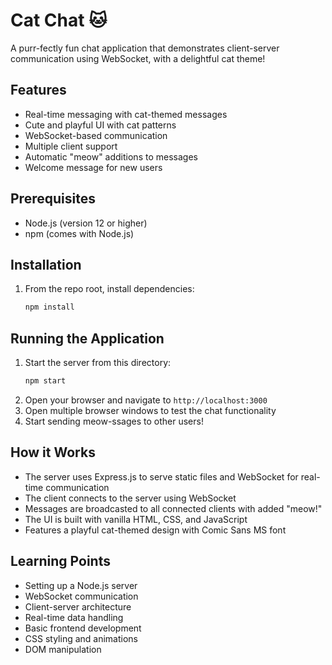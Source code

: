 # Cat Chat 🐱

A purr-fectly fun chat application that demonstrates client-server communication using WebSocket, with a delightful cat theme!

## Features
- Real-time messaging with cat-themed messages
- Cute and playful UI with cat patterns
- WebSocket-based communication
- Multiple client support
- Automatic "meow" additions to messages
- Welcome message for new users

## Prerequisites
- Node.js (version 12 or higher)
- npm (comes with Node.js)

## Installation
1. From the repo root, install dependencies:
   ```bash
   npm install
   ```

## Running the Application
1. Start the server from this directory:
   ```bash
   npm start
   ```
2. Open your browser and navigate to `http://localhost:3000`
3. Open multiple browser windows to test the chat functionality
4. Start sending meow-ssages to other users!

## How it Works
- The server uses Express.js to serve static files and WebSocket for real-time communication
- The client connects to the server using WebSocket
- Messages are broadcasted to all connected clients with added "meow!"
- The UI is built with vanilla HTML, CSS, and JavaScript
- Features a playful cat-themed design with Comic Sans MS font

## Learning Points
- Setting up a Node.js server
- WebSocket communication
- Client-server architecture
- Real-time data handling
- Basic frontend development
- CSS styling and animations
- DOM manipulation

